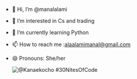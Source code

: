 - 👋 Hi, I’m @manalalami
- 👀 I’m interested in Cs and trading
- 🌱 I’m currently learning Python
- 📫 How to reach me :alaalamimanal@gmail.com
- 😄 Pronouns: She/her

   ![@Kanaekocho #30NitesOfCode](https://www.codedex.io/api/petStatus?user=Kanaekocho)
